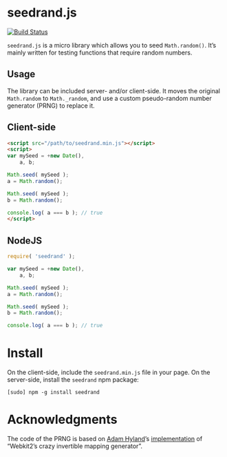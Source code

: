 # seedrand.js

[![Build Status](https://travis-ci.org/bfontaine/seedrand.js.png?branch=master)](https://travis-ci.org/bfontaine/seedrand.js)

`seedrand.js` is a micro library which allows you to seed `Math.random()`. It’s
mainly written for testing functions that require random numbers.

## Usage

The library can be included server- and/or client-side. It moves the original
`Math.random` to `Math._random`, and use a custom pseudo-random number generator
(PRNG) to replace it.

## Client-side

```html
<script src="/path/to/seedrand.min.js"></script>
<script>
var mySeed = +new Date(),
    a, b;

Math.seed( mySeed );
a = Math.random();

Math.seed( mySeed );
b = Math.random();

console.log( a === b ); // true
</script>
```

## NodeJS

```js
require( 'seedrand' );

var mySeed = +new Date(),
    a, b;

Math.seed( mySeed );
a = Math.random();

Math.seed( mySeed );
b = Math.random();

console.log( a === b ); // true
```

# Install

On the client-side, include the `seedrand.min.js` file in your page. On the
server-side, install the `seedrand` npm package:

```
[sudo] npm -g install seedrand
```

# Acknowledgments

The code of the PRNG is based on [Adam Hyland][adam-twitter]’s
[implementation][invwk] of “Webkit2’s crazy invertible mapping generator”.


[adam-twitter]: https://twitter.com/therealprotonk
[invwk]: https://gist.github.com/Protonk/5367430#file-prng-js-L91
